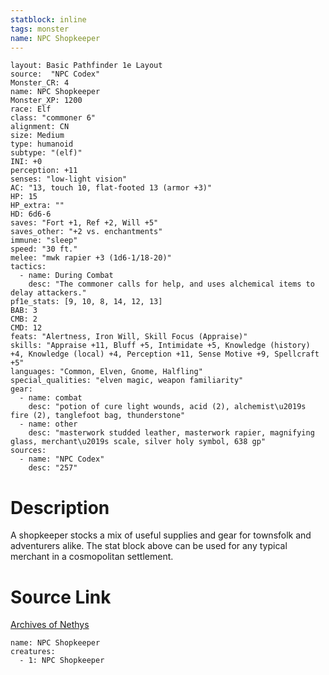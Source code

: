 ```yaml
---
statblock: inline
tags: monster
name: NPC Shopkeeper
---
```

```statblock
layout: Basic Pathfinder 1e Layout
source:  "NPC Codex"
Monster_CR: 4
name: NPC Shopkeeper
Monster_XP: 1200
race: Elf
class: "commoner 6"
alignment: CN
size: Medium
type: humanoid
subtype: "(elf)"
INI: +0
perception: +11
senses: "low-light vision"
AC: "13, touch 10, flat-footed 13 (armor +3)"
HP: 15
HP_extra: ""
HD: 6d6-6
saves: "Fort +1, Ref +2, Will +5"
saves_other: "+2 vs. enchantments"
immune: "sleep"
speed: "30 ft."
melee: "mwk rapier +3 (1d6-1/18-20)"
tactics:
  - name: During Combat
    desc: "The commoner calls for help, and uses alchemical items to delay attackers."
pf1e_stats: [9, 10, 8, 14, 12, 13]
BAB: 3
CMB: 2
CMD: 12
feats: "Alertness, Iron Will, Skill Focus (Appraise)"
skills: "Appraise +11, Bluff +5, Intimidate +5, Knowledge (history) +4, Knowledge (local) +4, Perception +11, Sense Motive +9, Spellcraft +5"
languages: "Common, Elven, Gnome, Halfling"
special_qualities: "elven magic, weapon familiarity"
gear:
  - name: combat
    desc: "potion of cure light wounds, acid (2), alchemist\u2019s fire (2), tanglefoot bag, thunderstone"
  - name: other
    desc: "masterwork studded leather, masterwork rapier, magnifying glass, merchant\u2019s scale, silver holy symbol, 638 gp"
sources:
  - name: "NPC Codex"
    desc: "257"
```
# Description
A shopkeeper stocks a mix of useful supplies and gear for townsfolk and adventurers alike. The stat block above can be used for any typical merchant in a cosmopolitan settlement.
# Source Link
[Archives of Nethys](https://aonprd.com/NPCDisplay.aspx?ItemName=Shopkeeper)
```encounter-table
name: NPC Shopkeeper
creatures:
  - 1: NPC Shopkeeper
```
